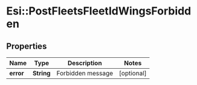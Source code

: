 # Esi::PostFleetsFleetIdWingsForbidden

## Properties
Name | Type | Description | Notes
------------ | ------------- | ------------- | -------------
**error** | **String** | Forbidden message | [optional] 



